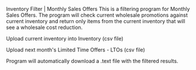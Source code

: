 Inventory Filter | Monthly Sales Offers
This is a filtering program for Monthly Sales Offers. The program will check current wholesale promotions 
against current inventory and return only items from the current inventory that will see a wholesale cost 
reduction.

Upload current inventory into Inventory (csv file)

Upload next month's Limited Time Offers - LTOs (csv file)

Program will automatically download a .text file with the filtered results. 
